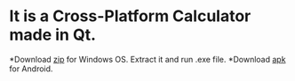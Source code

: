# It is a Cross-Platform Calculator made in Qt.
*Download [zip](https://github.com/amit-c-ai/Calculator-using-Qt/blob/main/Calculator.zip) for Windows OS. Extract it and run .exe file.
*Download [apk](https://github.com/amit-c-ai/Calculator-using-Qt/blob/main/Calculator.apk) for Android. 
